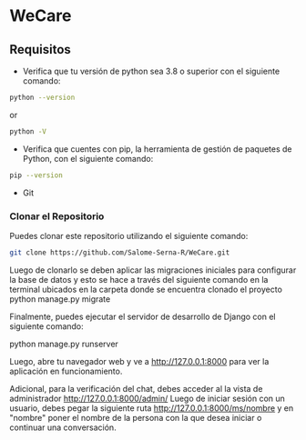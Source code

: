 # WeCare
## Requisitos

- Verifica que tu versión de python sea 3.8 o superior con el siguiente comando:
```bash
python --version
```
or
```bash
python -V
```

- Verifica que cuentes con pip, la herramienta de gestión de paquetes de Python, con el siguiente comando:
```bash
pip --version
```

- Git

### Clonar el Repositorio

Puedes clonar este repositorio utilizando el siguiente comando:
```bash
git clone https://github.com/Salome-Serna-R/WeCare.git
```

Luego de clonarlo se deben aplicar las migraciones iniciales para configurar la base de datos y esto se hace a través del siguiente comando en la terminal ubicados en la carpeta donde se encuentra clonado el proyecto
python manage.py migrate

Finalmente, puedes ejecutar el servidor de desarrollo de Django con el siguiente comando:

python manage.py runserver

Luego, abre tu navegador web y ve a http://127.0.0.1:8000 para ver la aplicación en funcionamiento.

Adicional, para la verificación del chat, debes acceder al la vista de administrador http://127.0.0.1:8000/admin/ Luego de iniciar sesión con un usuario, debes pegar la siguiente ruta http://127.0.0.1:8000/ms/nombre y en "nombre" poner el nombre de la persona con la que desea iniciar o continuar una conversación.
